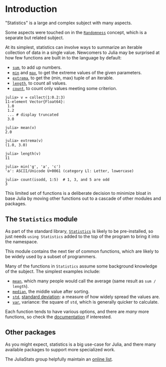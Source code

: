 # Introduction

"Statistics" is a large and complex subject with many aspects.

Some aspects were touched on in the [`Randomness`][randomness] concept, which is a separate but related subject.

At its simplest, statistics can involve ways to summarize an iterable collection of data in a single value.
Newcomers to Julia may be surprised at how few functions are built in to the language by default:

- [`sum`][sum], to add up numbers.
- [`min`][min] and [`max`][max], to get the extreme values of the given parameters.
- [`extrema`][extrema], to get the (min, max) tuple of an iterable.
- [`length`][length], to count all values.
- [`count`][count], to count only values meeting some criterion.

```julia-repl
julia> v = collect(1:0.2:3)
11-element Vector{Float64}:
 1.0
 1.2
 ... # display truncated
 3.0

julia> mean(v)
2.0

julia> extrema(v)
(1.0, 3.0)

julia> length(v)
11

julia> min('g', 'a', 'c')
'a': ASCII/Unicode U+0061 (category Ll: Letter, lowercase)

julia> count(isodd, 1:5)  # 1, 3, and 5 are odd
3
```

This limited set of functions is a deliberate decision to minimize bloat in base Julia by moving other functions out to a cascade of other modules and packages.

## The `Statistics` module

As part of the standard library, [`Statistics`][statistics] is likely to be pre-installed, so just needs `using Statistics` added to the top of the program to bring it into the namespace.

This module contains the next tier of common functions, which are likely to be widely used by a subset of programmers.

Many of the functions in `Statistics` assume some background knowledge of the subject.
The simplest examples include:

- [`mean`][mean], which many people would call the average (same result as `sum / length`).
- [`median`][median], the middle value after sorting.
- [`std`][std], [standard deviation][stddev]: a measure of how widely spread the values are.
- [`var`][var], variance: the square of `std`, which is generally quicker to calculate.

Each function tends to have various options, and there are _many_ more functions, so check the [documentation][statistics] if interested.

## Other packages

As you might expect, statistics is a big use-case for Julia, and there many available packages to support more specialized work.

The JuliaStats group helpfully maintain an [online list][juliastats].

[statistics]: https://docs.julialang.org/en/v1/stdlib/Statistics/
[randomness]: https://exercism.org/tracks/julia/concepts/randomness
[sum]: https://docs.julialang.org/en/v1/base/collections/#Base.sum
[min]: https://docs.julialang.org/en/v1/base/math/#Base.min
[max]: https://docs.julialang.org/en/v1/base/math/#Base.max
[extrema]: https://docs.julialang.org/en/v1/base/collections/#Base.extrema
[length]: https://docs.julialang.org/en/v1/base/collections/#Base.length
[count]: https://docs.julialang.org/en/v1/base/collections/#Base.count
[mean]: https://docs.julialang.org/en/v1/stdlib/Statistics/#Statistics.mean
[median]: https://docs.julialang.org/en/v1/stdlib/Statistics/#Statistics.median
[std]: https://docs.julialang.org/en/v1/stdlib/Statistics/#Statistics.std
[var]: https://docs.julialang.org/en/v1/stdlib/Statistics/#Statistics.var
[stddev]: https://en.wikipedia.org/wiki/Standard_deviation
[juliastats]: https://juliapackages.com/u/juliastats
